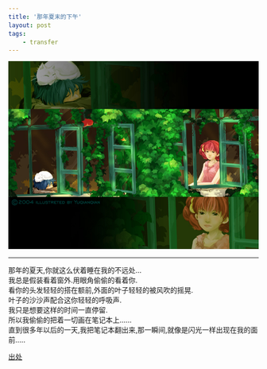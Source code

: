 ```yaml
---
title: '那年夏末的下午'
layout: post
tags:
    - transfer
---
```


![Memory](/media/files/2014/08/27/Memory.jpg)

---
>
那年的夏天,你就这么伏着睡在我的不远处...  
我总是假装看着窗外.用眼角偷偷的看着你.  
看你的头发轻轻的搭在额前,外面的叶子轻轻的被风吹的摇晃.  
叶子的沙沙声配合这你轻轻的呼吸声.  
我只是想要这样的时间一直停留.  
所以我偷偷的把着一切画在笔记本上......  
直到很多年以后的一天,我把笔记本翻出来,那一瞬间,就像是闪光一样出现在我的面前.....

[出处](http://akaneflowers.ixixi.net/)
